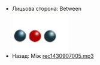- Лицьова сторона: Between<br />![prepositions_18.jpg](./8.jpg)
- Назад: Між [rec1430907005.mp3](./1.mp3)